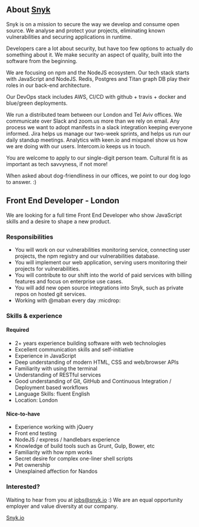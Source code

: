 ## About [Snyk](https://snyk.io)

Snyk is on a mission to secure the way we develop and consume open source. We analyse and protect your projects, eliminating known vulnerabilities and securing applications in runtime.

Developers care a lot about security, but have too few options to actually do something about it. We make security an aspect of quality, built into the software from the beginning.

We are focusing on npm and the NodeJS ecosystem. Our tech stack starts with JavaScript and NodeJS. Redis, Postgres and Titan graph DB play their roles in our back-end architecture.

Our DevOps stack includes AWS, CI/CD with github + travis + docker and blue/green deployments.

We run a distributed team between our London and Tel Aviv offices. We communicate over Slack and zoom.us more than we rely on email. Any process we want to adopt manifests in a slack integration keeping everyone informed. Jira helps us manage our two-week sprints, and helps us run our daily standup meetings. Analytics with keen.io and mixpanel show us how we are doing with our users. Intercom.io keeps us in touch.

You are welcome to apply to our single-digit person team. Cultural fit is as important as tech savvyness, if not more!

When asked about dog-friendliness in our offices, we point to our dog logo to answer. :)

## Front End Developer - London

We are looking for a full time Front End Developer who show JavaScript skills and a desire to shape a new product.

### Responsibilities
- You will work on our vulnerabilities monitoring service, connecting user projects, the npm registry and our vulnerabilities database.
- You will implement our web application, serving users monitoring their projects for vulnerabilities.
- You will contribute to our shift into the world of paid services with billing features and focus on enterprise use cases.
- You will add new open source integrations into Snyk, such as private repos on hosted git services.
- Working with @maban every day :micdrop:

### Skills & experience

#### Required
- 2+ years experience building software with web technologies
- Excellent communication skills and self-initiative
- Experience in JavaScript
- Deep understanding of modern HTML, CSS and web/browser APIs
- Familiarity with using the terminal
- Understanding of RESTful services
- Good understanding of Git, GitHub and Continuous Integration / Deployment based workflows
- Language Skills: fluent English
- Location: London

#### Nice-to-have
- Experience working with jQuery
- Front end testing
- NodeJS / express / handlebars experience
- Knowledge of build tools such as Grunt, Gulp, Bower, etc
- Familiarity with how npm works
- Secret desire for complex one-liner shell scripts
- Pet ownership
- Unexplained affection for Nandos

### Interested?

Waiting to hear from you at jobs@snyk.io :)
We are an equal opportunity employer and value diversity at our company.

[Snyk.io](https://snyk.io)
